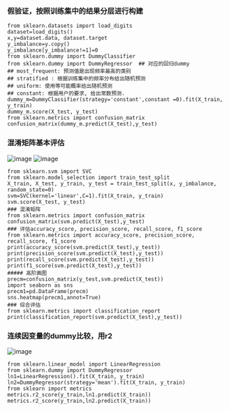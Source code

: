 ### 假验证，按照训练集中的结果分层进行构建
```
from sklearn.datasets import load_digits
dataset=load_digits()
x,y=dataset.data, dataset.target
y_imbalance=y.copy()
y_imbalance[y_imbalance!=1]=0
from sklearn.dummy import DummyClassifier
from sklearn.dummy import DummyRegressor  ## 对应的回归dummy
## most_frequent: 预测值是出现频率最高的类别
## stratified : 根据训练集中的频率分布给出随机预测
## uniform: 使用等可能概率给出随机预测
## constant: 根据用户的要求, 给出常数预测.
dummy_m=DummyClassifier(strategy='constant',constant =0).fit(X_train, y_train)
dummy_m.score(X_test, y_test)
from sklearn.metrics import confusion_matrix
confusion_matrix(dummy_m.predict(X_test),y_test)
```
### 混淆矩阵基本评估
![image](https://user-images.githubusercontent.com/41554601/180994030-905c4795-0928-442a-a789-88f098a90e07.png)
![image](https://user-images.githubusercontent.com/41554601/180994499-156daa90-6448-4119-a650-17cbaaee62f7.png)
```
from sklearn.svm import SVC
from sklearn.model_selection import train_test_split
X_train, X_test, y_train, y_test = train_test_split(x, y_imbalance, random_state=0)
svm=SVC(kernel='linear',C=1).fit(X_train, y_train)
svm.score(X_test, y_test)
### 混淆矩阵
from sklearn.metrics import confusion_matrix
confusion_matrix(svm.predict(X_test),y_test)
### 评估accuracy_score, precision_score, recall_score, f1_score
from sklearn.metrics import accuracy_score, precision_score, recall_score, f1_score
print(accuracy_score(svm.predict(X_test),y_test))
print(precision_score(svm.predict(X_test),y_test))
print(recall_score(svm.predict(X_test),y_test))
print(f1_score(svm.predict(X_test),y_test))
##### 高阶画图
precm=confusion_matrix(y_test,svm.predict(X_test))
import seaborn as sns
precm1=pd.DataFrame(precm)
sns.heatmap(precm1,annot=True)
### 综合评估
from sklearn.metrics import classification_report
print(classification_report(svm.predict(X_test),y_test))
```
### 连续因变量的dummy比较，用r2
![image](https://user-images.githubusercontent.com/41554601/181385182-92012fee-0a53-42d2-9ec1-73a98bde1560.png)
```
from sklearn.linear_model import LinearRegression
from sklearn.dummy import DummyRegressor
ln1=LinearRegression().fit(X_train, y_train)
ln2=DummyRegressor(strategy='mean').fit(X_train, y_train)
from sklearn import metrics
metrics.r2_score(y_train,ln1.predict(X_train))
metrics.r2_score(y_train,ln2.predict(X_train))
```
